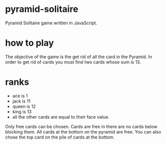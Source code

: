 # pyramid-solitaire
Pyramid Solitaire game written in JavaScript.

# how to play
The objective of the game is the get rid of all the card in the Pyramid. In order to get rid of cards you must find two cards whose sum is 13. 

# ranks
- ace is 1
- jack is 11
- queen is 12 
- king is 13
- all the other cards are equal to their face value.

Only free cards can be chosen. Cards are free in there are no cards below blocking them. All cards at the bottom on the pyramid are free. You can also chose the top card on the pile of cards at the bottom.


